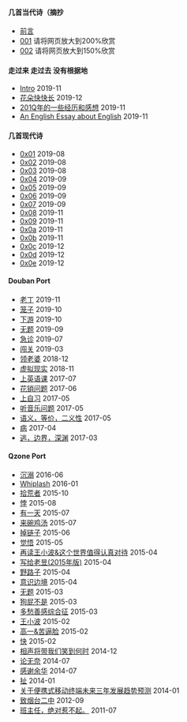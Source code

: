 
#### 几首当代诗（摘抄

* [前言](contemporary/intro.md)
* [001](contemporary/001.html) 请将网页放大到200%欣赏
* [002](contemporary/002.html) 请将网页放大到150%欣赏

#### 走过来 走过去 没有根据地

* [Intro](posts/2019-11-26-10.md) 2019-11
* [花朵快快长](posts/2019-12-21-none.md) 2019-12
* [201Q年的一些经历和感想](posts/2019-11-30-q.md) 2019-11
* [An English Essay about English](posts/2019-11-english.md) 2019-11

#### 几首现代诗

* [0x01](mverse/0x01.md) 2019-08
* [0x02](mverse/0x02.md) 2019-08
* [0x03](mverse/0x03.md) 2019-08
* [0x04](mverse/0x04.md) 2019-09
* [0x05](mverse/0x05.md) 2019-09
* [0x06](mverse/0x06.md) 2019-09
* [0x07](mverse/0x07.md) 2019-09
* [0x08](mverse/0x08.md) 2019-11
* [0x09](mverse/0x09.md) 2019-11
* [0x0a](mverse/0x0a.md) 2019-11
* [0x0b](mverse/0x0b.md) 2019-11
* [0x0c](mverse/0x0c.md) 2019-12
* [0x0d](mverse/0x0d.md) 2019-12
* [0x0e](mverse/0x0e.md) 2019-12

#### Douban Port

* [老丁](Douban/2019-11-24-14.md) 2019-11
* [笼子](Douban/2019-10-30-21.md) 2019-10
* [下游](Douban/2019-10-20-23.md) 2019-10
* [无题](Douban/2019-09-15-00.md) 2019-09
* [急诊](Douban/2019-07-04-00.md) 2019-07
* [闯关](Douban/2019-03-21-23.md) 2019-03
* [领老婆](Douban/2018-12-23-17.md) 2018-12
* [虚拟现实](Douban/2018-11-24-22.md) 2018-11
* [上英语课](Douban/2017-07-20-08.md) 2017-07
* [花销问题](Douban/2017-06-04-22.md) 2017-06
* [上自习](Douban/2017-05-23-00.md) 2017-05
* [听音乐问题](Douban/2017-05-21-00.md) 2017-05
* [语义，等价，二义性](Douban/2017-05-13-19.md) 2017-05
* [病](Douban/2017-04-18-14.md) 2017-04
* [逃，边界，深渊](Douban/2017-03-02-23.md) 2017-03

#### Qzone Port

* [沉溺](Qzone/2016-06-24-16.md) 2016-06
* [Whiplash](Qzone/2016-01-01-11.md) 2016-01
* [拾荒者](Qzone/2015-10-31-17.md) 2015-10
* [悖](Qzone/2015-08-21-16.md) 2015-08
* [有一天](Qzone/2015-07-25-09.md) 2015-07
* [来碗鸡汤](Qzone/2015-07-03-00.md) 2015-07
* [掉链子](Qzone/2015-06-17-16.md) 2015-06
* [觉悟](Qzone/2015-05-09-19.md) 2015-05
* [再读王小波&这个世界值得认真对待](Qzone/2015-04-29-21.md) 2015-04
* [写给老昱(2015年版)](Qzone/2015-04-20-18.md) 2015-04
* [野路子](Qzone/2015-04-07-20.md) 2015-04
* [意识边境](Qzone/2015-04-06-20.md) 2015-04
* [无题](Qzone/2015-03-26-08.md) 2015-03
* [狗屁不是](Qzone/2015-03-19-15.md) 2015-03
* [多愁善感综合征](Qzone/2015-03-10-20.md) 2015-03
* [王小波](Qzone/2015-02-25-23.md) 2015-02
* [高一&苦逼脸](Qzone/2015-02-19-00.md) 2015-02
* [快](2015-02-12-17.md) 2015-02
* [相声将带我们笑到何时](Qzone/2014-12-21-21.md) 2014-12
* [论无奈](Qzone/2014-07-14-22.md) 2014-07
* [感谢余华](Qzone/2014-07-05-23.md) 2014-07
* [扯](Qzone/2014-01-23-23.md) 2014-01
* [关于便携式移动终端未来三年发展趋势预测](Qzone/2014-01-19-00.md) 2014-01
* [致烟台二中](Qzone/2012-09-02-23.md) 2012-09
* [班主任，绝对惹不起。](Qzone/2011-07-10-13.md) 2011-07
